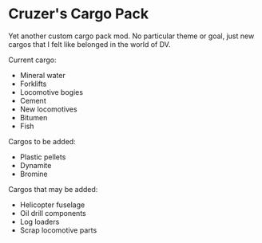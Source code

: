 # Cruzer's Cargo Pack
Yet another custom cargo pack mod. No particular theme or goal, just new cargos that I felt like belonged in the world of DV.

Current cargo:
- Mineral water
- Forklifts
- Locomotive bogies
- Cement
- New locomotives
- Bitumen
- Fish

Cargos to be added:
- Plastic pellets
- Dynamite
- Bromine

Cargos that may be added:
- Helicopter fuselage
- Oil drill components
- Log loaders
- Scrap locomotive parts
